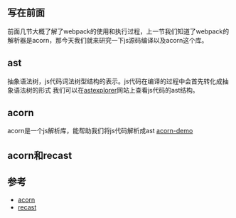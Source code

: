 ## 写在前面
前面几节大概了解了webpack的使用和执行过程，上一节我们知道了webpack的解析器是acorn，那今天我们就来研究一下js源码编译以及acorn这个库。

## ast
抽象语法树，js代码词法树型结构的表示。js代码在编译的过程中会首先转化成抽象语法树的形式
我们可以在[astexplorer](https://astexplorer.net/)网站上查看js代码的ast结构。

## acorn
acorn是一个js解析库，能帮助我们将js代码解析成ast
[acorn-demo](https://github.com/XingGuoZM/blog/tree/master/%E5%89%8D%E7%AB%AF%E5%B7%A5%E7%A8%8B%E5%8C%96/acorn-demo)

## acorn和recast


## 参考
- [acorn](https://github.com/acornjs/acorn/tree/master/acorn)
- [recast](https://github.com/benjamn/recast)
